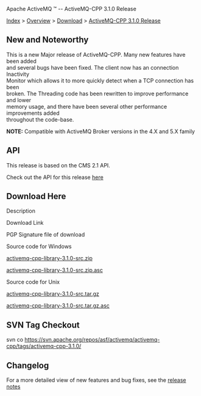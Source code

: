 Apache ActiveMQ ™ -- ActiveMQ-CPP 3.1.0 Release 

[Index](index.html) > [Overview](overview.html) > [Download](download.html) > [ActiveMQ-CPP 3.1.0 Release](activemq-cpp-310-release.html)

New and Noteworthy
------------------

This is a new Major release of ActiveMQ-CPP. Many new features have been added  
and several bugs have been fixed. The client now has an connection Inactivity  
Monitor which allows it to more quickly detect when a TCP connection has been  
broken. The Threading code has been rewritten to improve performance and lower  
memory usage, and there have been several other performance improvements added  
throughout the code-base.

  

**NOTE:** Compatible with ActiveMQ Broker versions in the 4.X and 5.X family

API
---

This release is based on the CMS 2.1 API.

Check out the API for this release [here](http://activemq.apache.org/cms/api_docs/activemqcpp-3.0)

Download Here
-------------

Description

Download Link

PGP Signature file of download

Source code for Windows

[activemq-cpp-library-3.1.0-src.zip](http://www.apache.org/dyn/closer.cgi/activemq/activemq-cpp/source/activemq-cpp-library-3.1.0-src.zip)

[activemq-cpp-library-3.1.0-src.zip.asc](http://www.apache.org/dist/activemq/activemq-cpp/source/activemq-cpp-library-3.1.0-src.zip.asc)

Source code for Unix

[activemq-cpp-library-3.1.0-src.tar.gz](http://www.apache.org/dyn/closer.cgi/activemq/activemq-cpp/source/activemq-cpp-library-3.1.0-src.tar.gz)

[activemq-cpp-library-3.1.0-src.tar.gz.asc](http://www.apache.org/dist/activemq/activemq-cpp/source/activemq-cpp-library-3.1.0-src.tar.gz.asc)

SVN Tag Checkout
----------------

svn co https://svn.apache.org/repos/asf/activemq/activemq-cpp/tags/activemq-cpp-3.1.0/

Changelog
---------

For a more detailed view of new features and bug fixes, see the [release notes](http://issues.apache.org/activemq/secure/ReleaseNote.jspa?projectId=11000&styleName=Html&version=12070)


